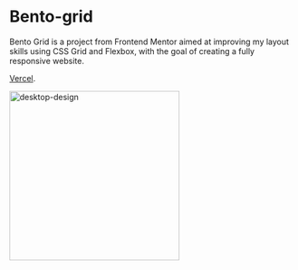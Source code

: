 # Bento-grid

Bento Grid is a project from Frontend Mentor aimed at improving my layout skills using CSS Grid and Flexbox, with the goal of creating a fully responsive website.

[Vercel](https://bento-grid-lemon.vercel.app/).

<img src="https://github.com/user-attachments/assets/717d416f-21c9-4faa-a3a7-ccaf677e77f6" alt="desktop-design" width="300" />
